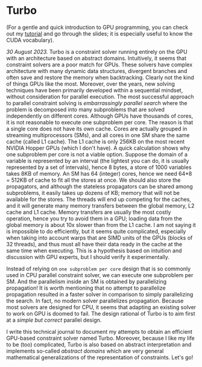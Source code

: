# Turbo

(For a gentle and quick introduction to GPU programming, you can check out my [tutorial](https://ulhpc-tutorials.readthedocs.io/en/latest/gpu/cuda2023/) and go through the slides; it is especially useful to know the CUDA vocabulary).

*30 August 2023.* Turbo is a constraint solver running entirely on the GPU with an architecture based on abstract domains.
Intuitively, it seems that constraint solvers are a poor match for GPUs.
These solvers have complex architecture with many dynamic data structures, divergent branches and often save and restore the memory when backtracking.
Clearly not the kind of things GPUs like the most.
Moreover, over the years, new solving techniques have been primarily developed within a sequential mindset, without consideration for parallel execution.
The most successful approach to parallel constraint solving is _embarrassingly parallel search_ where the problem is decomposed into many subproblems that are solved independently on different cores.
Although GPUs have thousands of cores, it is not reasonable to execute one subproblem per core.
The reason is that a single core does not have its own cache.
Cores are actually grouped in streaming multiprocessors (SMs), and all cores in one SM share the same cache (called L1 cache).
The L1 cache is only 256KB on the most recent NVIDIA Hopper GPUs (which I don't have).
A quick calculation shows why one subproblem per core is not a viable option.
Suppose the domain of a variable is represented by an interval (the lightest you can do, it is usually represented by a set of intervals), hence 8 bytes, a store of 1000 variables takes 8KB of memory.
An SM has 64 (integer) cores, hence we need 64*8 = 512KB of cache to fit all the stores at once.
We should also store the propagators, and although the stateless propagators can be shared among subproblems, it easily takes up dozens of KB; memory that will not be available for the stores.
The threads will end up competing for the caches, and it will generate many memory transfers between the global memory, L2 cache and L1 cache.
Memory transfers are usually the most costly operation, hence you try to avoid them in a GPU; loading data from the global memory is about 10x slower than from the L1 cache.
I am not saying it is impossible to do efficiently, but it seems quite complicated, especially when taking into account warps that are SIMD units of the GPUs (blocks of 32 threads), and thus must all have their data ready in the cache at the same time when executing.
This is a hypothesis based on intuition and discussion with GPU experts, but I should verify it experimentally.

Instead of relying on ``one subproblem per core`` design that is so commonly used in CPU parallel constraint solver, we can execute one subproblem per SM.
And the parallelism inside an SM is obtained by parallelizing propagation!
It is worth mentioning that no attempt to parallelize propagation resulted in a faster solver in comparison to simply parallelizing the search.
In fact, no modern solver parallelizes propagation.
Because most solvers are designed for CPU, it seems that adapting an existing solver to work on GPU is doomed to fail.
The design rational of Turbo is to aim first at a _simple but correct_ parallel design.

I write this technical journal to document my attempts to obtain an efficient GPU-based constraint solver named Turbo.
Moreover, because I like my life to be (too) complicated, Turbo is also based on abstract interpretation and implements so-called _abstract domains_ which are very general mathematical generalizations of the representation of constraints.
Let's go!
